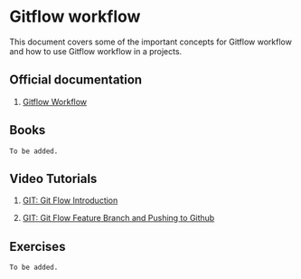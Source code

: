 # Gitflow workflow

This document covers some of the important concepts for Gitflow workflow and how to use Gitflow workflow in a projects.
 
## Official documentation

1. [Gitflow Workflow](https://www.atlassian.com/git/tutorials/comparing-workflows/gitflow-workflow)

## Books

`To be added.`

## Video Tutorials

1. [GIT: Git Flow Introduction](https://www.youtube.com/watch?v=xgo60yhetZk)

2. [GIT: Git Flow Feature Branch and Pushing to Github](https://www.youtube.com/watch?v=XbapC7nm49s&list=TLPQMDMwMTIwMjGtHAS9DfBiKg&index=2)

## Exercises

`To be added.`
